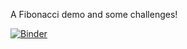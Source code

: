 A Fibonacci demo and some challenges!

[![Binder](https://mybinder.org/badge_logo.svg)](https://mybinder.org/v2/gh/ndelworth/pgss_core/master)
